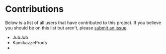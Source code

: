# Contributions
Below is a list of all users that have contributed to this project. If you believe you should be on this list but aren't, please [submit an issue](https://docs.github.com/en/issues/tracking-your-work-with-issues/creating-an-issue).
- JubJub
- KamikazzeProds
- 